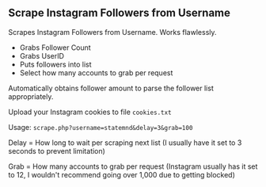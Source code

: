 ## Scrape Instagram Followers from Username

Scrapes Instagram Followers from Username. Works flawlessly.

* Grabs Follower Count
* Grabs UserID
* Puts followers into list
* Select how many accounts to grab per request

Automatically obtains follower amount to parse the follower list appropriately. 

Upload your Instagram cookies to file ```cookies.txt```

Usage: ```scrape.php?username=statemnd&delay=3&grab=100```

Delay = How long to wait per scraping next list (I usually have it set to 3 seconds to prevent limitation)

Grab = How many accounts to grab per request (Instagram usually has it set to 12, I wouldn't recommend going over 1,000 due to getting blocked)
